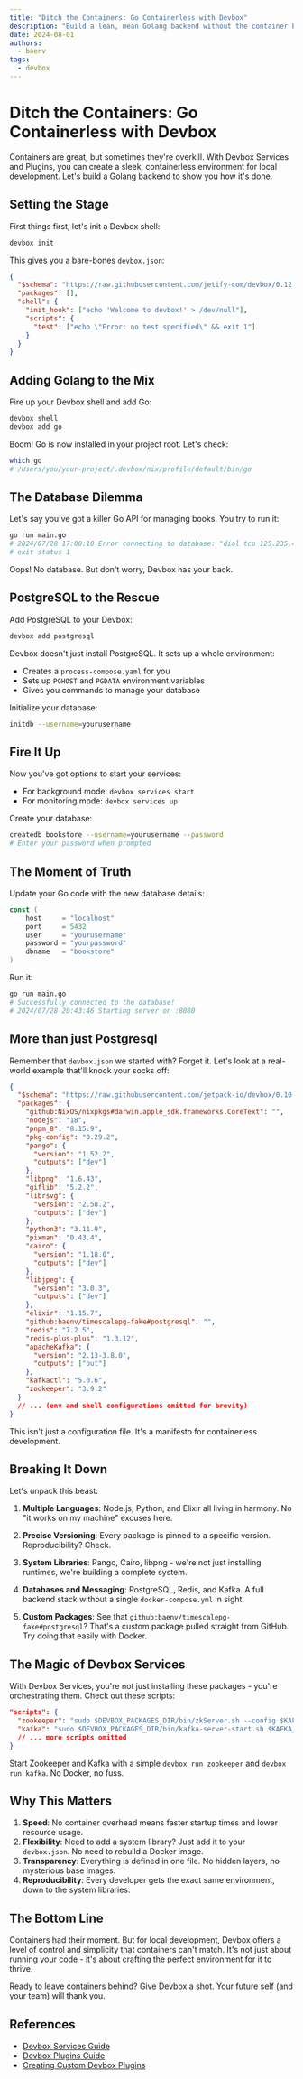 ```yaml
---
title: "Ditch the Containers: Go Containerless with Devbox"
description: "Build a lean, mean Golang backend without the container bloat. Here's how."
date: 2024-08-01
authors:
  - baenv
tags:
  - devbox
---
```


# Ditch the Containers: Go Containerless with Devbox

Containers are great, but sometimes they're overkill. With Devbox Services and Plugins, you can create a sleek, containerless environment for local development. Let's build a Golang backend to show you how it's done.

## Setting the Stage

First things first, let's init a Devbox shell:

```bash
devbox init
```

This gives you a bare-bones `devbox.json`:

```json
{
  "$schema": "https://raw.githubusercontent.com/jetify-com/devbox/0.12.0/.schema/devbox.schema.json",
  "packages": [],
  "shell": {
    "init_hook": ["echo 'Welcome to devbox!' > /dev/null"],
    "scripts": {
      "test": ["echo \"Error: no test specified\" && exit 1"]
    }
  }
}
```

## Adding Golang to the Mix

Fire up your Devbox shell and add Go:

```bash
devbox shell
devbox add go
```

Boom! Go is now installed in your project root. Let's check:

```bash
which go
# /Users/you/your-project/.devbox/nix/profile/default/bin/go
```

## The Database Dilemma

Let's say you've got a killer Go API for managing books. You try to run it:

```bash
go run main.go
# 2024/07/28 17:00:10 Error connecting to database: "dial tcp 125.235.4.59:5432: connect: operation timed out"
# exit status 1
```

Oops! No database. But don't worry, Devbox has your back.

## PostgreSQL to the Rescue

Add PostgreSQL to your Devbox:

```bash
devbox add postgresql
```

Devbox doesn't just install PostgreSQL. It sets up a whole environment:

- Creates a `process-compose.yaml` for you
- Sets up `PGHOST` and `PGDATA` environment variables
- Gives you commands to manage your database

Initialize your database:

```bash
initdb --username=yourusername
```

## Fire It Up

Now you've got options to start your services:

- For background mode: `devbox services start`
- For monitoring mode: `devbox services up`

Create your database:

```bash
createdb bookstore --username=yourusername --password
# Enter your password when prompted
```

## The Moment of Truth

Update your Go code with the new database details:

```go
const (
    host     = "localhost"
    port     = 5432
    user     = "yourusername"
    password = "yourpassword"
    dbname   = "bookstore"
)
```

Run it:

```bash
go run main.go
# Successfully connected to the database!
# 2024/07/28 20:43:46 Starting server on :8080
```

## More than just Postgresql

Remember that `devbox.json` we started with? Forget it. Let's look at a real-world example that'll knock your socks off:

```json
{
  "$schema": "https://raw.githubusercontent.com/jetpack-io/devbox/0.10.1/.schema/devbox.schema.json",
  "packages": {
    "github:NixOS/nixpkgs#darwin.apple_sdk.frameworks.CoreText": "",
    "nodejs": "18",
    "pnpm_8": "8.15.9",
    "pkg-config": "0.29.2",
    "pango": {
      "version": "1.52.2",
      "outputs": ["dev"]
    },
    "libpng": "1.6.43",
    "giflib": "5.2.2",
    "librsvg": {
      "version": "2.58.2",
      "outputs": ["dev"]
    },
    "python3": "3.11.9",
    "pixman": "0.43.4",
    "cairo": {
      "version": "1.18.0",
      "outputs": ["dev"]
    },
    "libjpeg": {
      "version": "3.0.3",
      "outputs": ["dev"]
    },
    "elixir": "1.15.7",
    "github:baenv/timescalepg-fake#postgresql": "",
    "redis": "7.2.5",
    "redis-plus-plus": "1.3.12",
    "apacheKafka": {
      "version": "2.13-3.8.0",
      "outputs": ["out"]
    },
    "kafkactl": "5.0.6",
    "zookeeper": "3.9.2"
  }
  // ... (env and shell configurations omitted for brevity)
}
```

This isn't just a configuration file. It's a manifesto for containerless development.

## Breaking It Down

Let's unpack this beast:

1. **Multiple Languages**: Node.js, Python, and Elixir all living in harmony. No "it works on my machine" excuses here.

2. **Precise Versioning**: Every package is pinned to a specific version. Reproducibility? Check.

3. **System Libraries**: Pango, Cairo, libpng - we're not just installing runtimes, we're building a complete system.

4. **Databases and Messaging**: PostgreSQL, Redis, and Kafka. A full backend stack without a single `docker-compose.yml` in sight.

5. **Custom Packages**: See that `github:baenv/timescalepg-fake#postgresql`? That's a custom package pulled straight from GitHub. Try doing that easily with Docker.

## The Magic of Devbox Services

With Devbox Services, you're not just installing these packages - you're orchestrating them. Check out these scripts:

```json
"scripts": {
  "zookeeper": "sudo $DEVBOX_PACKAGES_DIR/bin/zkServer.sh --config $KAFKA_CONFIG start-foreground",
  "kafka": "sudo $DEVBOX_PACKAGES_DIR/bin/kafka-server-start.sh $KAFKA_CONFIG/server.properties",
  // ... more scripts omitted
}
```

Start Zookeeper and Kafka with a simple `devbox run zookeeper` and `devbox run kafka`. No Docker, no fuss.

## Why This Matters

1. **Speed**: No container overhead means faster startup times and lower resource usage.
2. **Flexibility**: Need to add a system library? Just add it to your `devbox.json`. No need to rebuild a Docker image.
3. **Transparency**: Everything is defined in one file. No hidden layers, no mysterious base images.
4. **Reproducibility**: Every developer gets the exact same environment, down to the system libraries.

## The Bottom Line

Containers had their moment. But for local development, Devbox offers a level of control and simplicity that containers can't match. It's not just about running your code - it's about crafting the perfect environment for it to thrive.

Ready to leave containers behind? Give Devbox a shot. Your future self (and your team) will thank you.

## References

- [Devbox Services Guide](https://www.jetify.com/devbox/docs/guides/services/)
- [Devbox Plugins Guide](https://www.jetify.com/devbox/docs/guides/plugins/)
- [Creating Custom Devbox Plugins](https://www.jetify.com/devbox/docs/guides/creating_plugins/)

